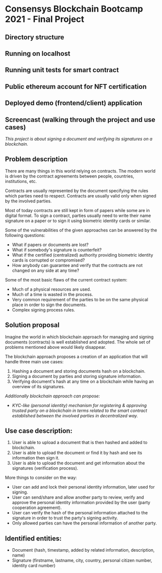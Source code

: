# Consensys Blockchain Bootcamp 2021 - Final Project

## Directory structure

## Running on localhost

## Running unit tests for smart contract

## Public ethereum account for NFT certification

## Deployed demo (frontend/client) application

## Screencast (walking through the project and use cases)

*This project is about signing a document and verifying its signatures on a blockchain.*

## Problem description
There are many things in this world relying on contracts. The modern world is driven by the contract agreements between people, countries, institutions, etc.

Contracts are usually represented by the document specifying the rules which parties need to respect. Contracts are usually valid only when signed by the involved parties.

Most of today contracts are still kept in form of papers while some are in digital format.
To sign a contract, parties usually need to write their name signature on a paper or to sign it using biometric identity cards or similar.

Some of the vulnerabilities of the given approaches can be answered by the following questions:
 - What if papers or documents are lost?
 - What if somebody's signature is counterfeit?
 - What if the certified (centralized) authority providing biometric identity cards is corrupted or compromised?
 - How anybody can guarantee and verify that the contracts are not changed on any side at any time?
 
Some of the most basic flaws of the current contract system:
 - Much of a physical resources are used.
 - Much of a time is wasted in the process.
 - Very common requirement of the parties to be on the same physical place in order to sign the documents.
 - Complex signing process rules.
 
## Solution proposal
Imagine the world in which blockchain approach for managing and signing documents (contracts) is well established and adopted. The whole set of problems mentioned above would likely disappear.

The blockchain approach proposes a creation of an application that will handle three  main use cases:
1. Hashing a document and storing documents hash on a blockchain.
2. Signing a document by parties and storing signature information.
3. Verifying document's hash at any time on a blockchain while having an overview of its signatures.

*Additionally blockchain approach can propose:*
 - *KYC-like (personal identity) mechanism for registering & approving trusted party on a blockchain in terms related to the smart contract established between the involved parties in decentralized way.*

## Use case description:
1. User is able to upload a document that is then hashed and added to blockchain.
2. User is able to upload the document or find it by hash and see its information then sign it.
3. User is able to upload the document and get information about the signatures (verification process).

More things to consider on the way:
* User can add and lock their personal identity information, later used for signing.
* User can send/share and allow another party to review, verify and approve the personal identity information provided by the user (party cooperation agreement).
* User can verify the hash of the personal information attached to the signature in order to trust the party's signing activity.
* Only allowed parties can have the personal information of another party.

## Identified entities:
 - Document (hash, timestamp, added by related information, description, name)
 - Signature (firstname, lastname, city, country, personal citizen number, identity card number)
 